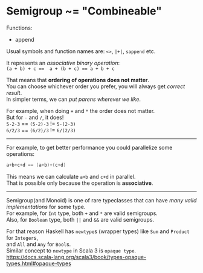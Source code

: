 
# Semigroup ~= "Combineable"

Functions:
- append

Usual symbols and function names are: `<>`, `|+|`, `sappend` etc.

It represents an *associative binary operation*:  
`(a + b) + c ==  a + (b + c) == a + b + c`  

That means that **ordering of operations does not matter**.  
You can choose whichever order you prefer, you will always get *correct result*.  
In simpler terms, we can *put parens wherever we like*.

For example, when doing `+` and `*` the order does not matter.  
But for `-` and `/`, it does!  
`5-2-3` == `(5-2)-3` != `5-(2-3)`  
`6/2/3` == `(6/2)/3` != `6/(2/3)`  

---
For example, to get better performance you could parallelize some operations:
```scala
a+b+c+d == (a+b)+(c+d)
```
This means we can calculate `a+b` and `c+d` in parallel.  
That is possible only because the operation is **associative**.

---

Semigroup(and Monoid) is one of rare typeclasses that can have *many valid implementations* for some type.  
For example, for `Int` type, both `+` and `*` are valid semigroups.  
Also, for `Boolean` type, both `||` and `&&` are valid semigroups.  

For that reason Haskell has `newtype`s (wrapper types) like `Sum` and `Product` for `Integer`s,  
and `All` and `Any` for `Bool`s.  
Similar concept to `newtype` in Scala 3 is `opaque type`.  
https://docs.scala-lang.org/scala3/book/types-opaque-types.html#opaque-types




